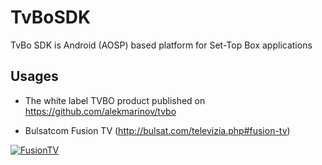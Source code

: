 # TvBoSDK

TvBo SDK is Android (AOSP) based platform for Set-Top Box applications

## Usages

* The white label TVBO product published on https://github.com/alekmarinov/tvbo

* Bulsatcom Fusion TV (http://bulsat.com/televizia.php#fusion-tv)

[![FusionTV](https://img.youtube.com/vi/KPHDDMEgb80/0.jpg)](https://www.youtube.com/watch?v=KPHDDMEgb80)

